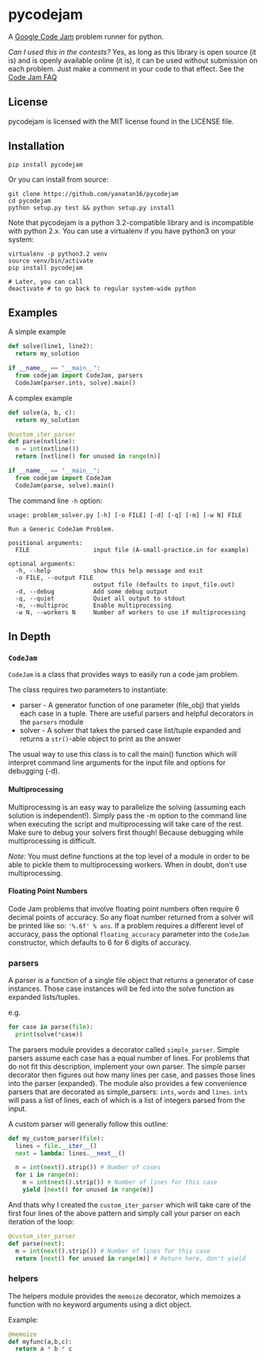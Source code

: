 pycodejam
=========

A [Google Code Jam](http://code.google.com/codejam) problem runner for python.

_Can I used this in the contests?_ Yes, as long as this library is open source (it is) and is openly available online (it is), it can be used without submission on each problem. Just make a comment in your code to that effect. See the [Code Jam FAQ](http://code.google.com/codejam/faq.html#tools)

## License

pycodejam is licensed with the MIT license found in the LICENSE file.

## Installation

```
pip install pycodejam
```

Or you can install from source:

```
git clone https://github.com/yanatan16/pycodejam
cd pycodejam
python setup.py test && python setup.py install
```

Note that pycodejam is a python 3.2-compatible library and is incompatible with python 2.x. You can use a virtualenv if you have python3 on your system:
```
virtualenv -p python3.2 venv
source venv/bin/activate
pip install pycodejam

# Later, you can call
deactivate # to go back to regular system-wide python
```

## Examples

A simple example

```python
def solve(line1, line2):
  return my_solution

if __name__ == "__main__":
  from codejam import CodeJam, parsers
  CodeJam(parser.ints, solve).main()
```

A complex example

```python
def solve(a, b, c):
  return my_solution

@custom_iter_parser
def parse(nxtline):
  n = int(nxtline())
  return [nxtline() for unused in range(n)]

if __name__ == "__main__":
  from codejam import CodeJam
  CodeJam(parse, solve).main()
```

The command line `-h` option:

```
usage: problem_solver.py [-h] [-o FILE] [-d] [-q] [-m] [-w N] FILE

Run a Generic CodeJam Problem.

positional arguments:
  FILE                  input file (A-small-practice.in for example)

optional arguments:
  -h, --help            show this help message and exit
  -o FILE, --output FILE
                        output file (defaults to input_file.out)
  -d, --debug           Add some debug output
  -q, --quiet           Quiet all output to stdout
  -m, --multiproc       Enable multiprocessing
  -w N, --workers N     Number of workers to use if multiprocessing
```

## In Depth

### `CodeJam`

`CodeJam` is a class that provides ways to easily run a code jam problem.

The class requires two parameters to instantiate:
- parser - A generator function of one parameter (file_obj) that yields each case in a tuple.
  There are useful parsers and helpful decorators in the `parsers` module
- solver - A solver that takes the parsed case list/tuple expanded and returns a `str()`-able object to print as the answer

The usual way to use this class is to call the main() function which will interpret command line arguments
for the input file and options for debugging (-d).

#### Multiprocessing

Multiprocessing is an easy way to parallelize the solving (assuming each solution is independent!). Simply pass the -m option to the command line when executing the script and multiprocessing will take care of the rest. Make sure to debug your solvers first though! Because debugging while multiprocessing is difficult.

_Note_: You must define functions at the top level of a module in order to be able to pickle them to multiprocessing workers. When in doubt, don't use multiprocessing.

#### Floating Point Numbers

Code Jam problems that involve floating point numbers often require 6 decimal points of accuracy. So any float number returned from a solver will be printed like so: `'%.6f' % ans`. If a problem requires a different level of accuracy, pass the optional `floating_accuracy` parameter into the `CodeJam` constructor, which defaults to 6 for 6 digits of accuracy.

### parsers

A parser is a function of a single file object that returns a generator of case instances. Those case
instances will be fed into the solve function as expanded lists/tuples.

e.g.
```python
for case in parse(file):
  print(solve(*case))
```

The parsers module provides a decorator called `simple_parser`. Simple parsers assume each case has a equal number of lines. For problems that do not fit this description, implement your own parser. The simple parser decorator then figures out how many lines per case, and passes those lines into the parser (expanded). The module also provides a few convenience parsers that are decorated as simple_parsers: `ints`, `words` and `lines`. `ints` will pass a list of lines, each of which is a list of integers parsed from the input.

A custom parser will generally follow this outline:

```python
def my_custom_parser(file):
  lines = file.__iter__()
  next = lambda: lines.__next__()

  n = int(next().strip()) # Number of cases
  for i in range(n):
    m = int(next().strip()) # Number of lines for this case
    yield [next() for unused in range(m)]
```

And thats why I created the `custom_iter_parser` which will take care of the first four lines of the above pattern and simply call your parser on each iteration of the loop:

```python
@custom_iter_parser
def parse(next):
  m = int(next().strip()) # Number of lines for this case
  return [next() for unused in range(m)] # Return here, don't yield
```

### helpers

The helpers module provides the `memoize` decorator, which memoizes a function with no keyword arguments using a dict object.

Example:

```python
@memoize
def myfunc(a,b,c):
  return a * b * c
```
